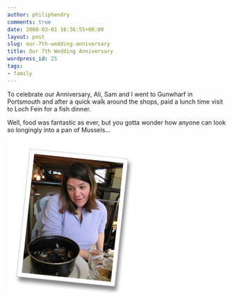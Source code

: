 ```yaml
---
author: philiphendry
comments: true
date: 2008-03-01 16:36:55+00:00
layout: post
slug: our-7th-wedding-anniversary
title: Our 7th Wedding Anniversary
wordpress_id: 25
tags:
- family
---
```


To celebrate our Anniversary, Ali, Sam and I went to Gunwharf in Portsmouth and after a quick walk around the shops, paid a lunch time visit to Loch Fein for a fish dinner.

Well, food was fantastic as ever, but you gotta wonder how anyone can look so longingly into a pan of Mussels...

[![](/assets/2008/03/img-1576.png)](/assets/2008/03/img-1576-8x6.jpg)
